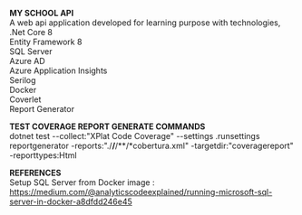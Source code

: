 **MY SCHOOL API** <br />
A web api application developed for learning purpose with technologies,<br />
.Net Core 8<br />
Entity Framework 8<br />
SQL Server<br />
Azure AD<br />
Azure Application Insights<br />
Serilog<br />
Docker<br />
Coverlet<br />
Report Generator<br />


**TEST COVERAGE REPORT GENERATE COMMANDS**<br />
dotnet test --collect:"XPlat Code Coverage" --settings .runsettings<br />
reportgenerator -reports:"./**/**/**/*cobertura.xml" -targetdir:"coveragereport" -reporttypes:Html<br />

**REFERENCES**<br />
Setup SQL Server from Docker image : https://medium.com/@analyticscodeexplained/running-microsoft-sql-server-in-docker-a8dfdd246e45
